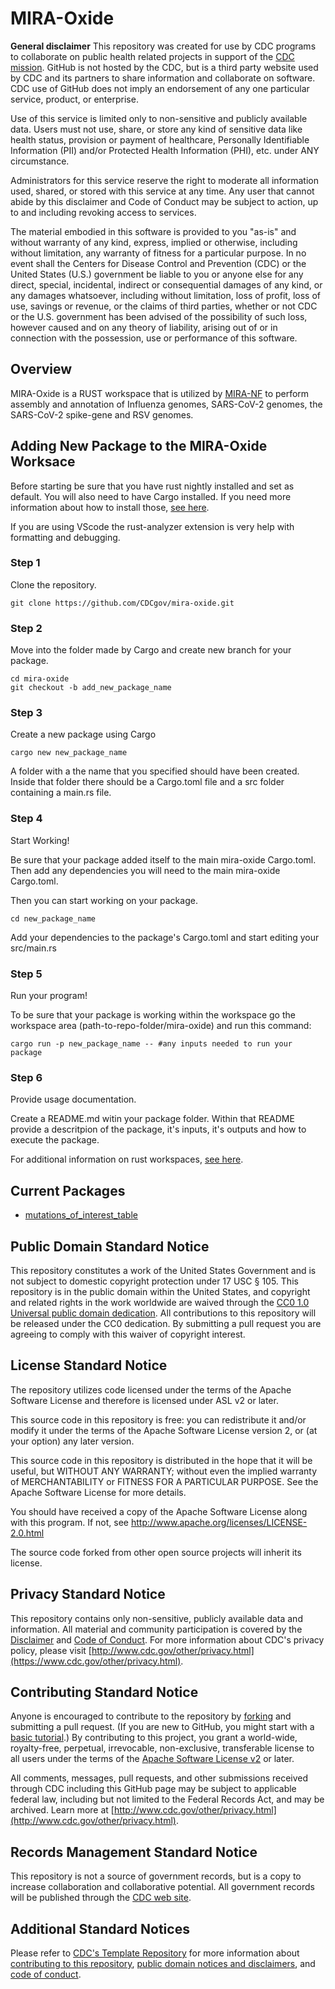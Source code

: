 # MIRA-Oxide

**General disclaimer** This repository was created for use by CDC programs to collaborate on public health related projects in support of the [CDC mission](https://www.cdc.gov/about/cdc/#cdc_about_cio_mission-our-mission).  GitHub is not hosted by the CDC, but is a third party website used by CDC and its partners to share information and collaborate on software. CDC use of GitHub does not imply an endorsement of any one particular service, product, or enterprise. 

Use of this service is limited only to non-sensitive and publicly available data. Users must not use, share, or store any kind of sensitive data like health status, provision or payment of healthcare, Personally Identifiable Information (PII) and/or Protected Health Information (PHI), etc. under ANY circumstance.

Administrators for this service reserve the right to moderate all information used, shared, or stored with this service at any time. Any user that cannot abide by this disclaimer and Code of Conduct may be subject to action, up to and including revoking access to services.

The material embodied in this software is provided to you "as-is" and without warranty of any kind, express, implied or otherwise, including without limitation, any warranty of fitness for a particular purpose. In no event shall the Centers for Disease Control and Prevention (CDC) or the United States (U.S.) government be liable to you or anyone else for any direct, special, incidental, indirect or consequential damages of any kind, or any damages whatsoever, including without limitation, loss of profit, loss of use, savings or revenue, or the claims of third parties, whether or not CDC or the U.S. government has been advised of the possibility of such loss, however caused and on any theory of liability, arising out of or in connection with the possession, use or performance of this software.

## Overview

MIRA-Oxide is a RUST workspace that is utilized by [MIRA-NF](https://github.com/CDCgov/MIRA-NF) to perform assembly and annotation of Influenza genomes, SARS-CoV-2 genomes, the SARS-CoV-2 spike-gene and RSV genomes.

## Adding New Package to the MIRA-Oxide Worksace

Before starting be sure that you have rust nightly installed and set as default. You will also need to have Cargo installed. If you need more information about how to install those, [see here](https://rust-book.cs.brown.edu/ch01-00-getting-started.html).

If you are using VScode the rust-analyzer extension is very help with formatting and debugging.

### Step 1

Clone the repository.

```
git clone https://github.com/CDCgov/mira-oxide.git
```

### Step 2

Move into the folder made by Cargo and create new branch for your package.

```
cd mira-oxide
git checkout -b add_new_package_name
```

### Step 3

Create a new package using Cargo

```
cargo new new_package_name
```

A folder with a the name that you specified should have been created. Inside that folder there should be a Cargo.toml file and a src folder containing a main.rs file.

### Step 4

Start Working! 

Be sure that your package added itself to the main mira-oxide Cargo.toml. Then add any dependencies you will need to the main mira-oxide Cargo.toml.

Then you can start working on your package.

```
cd new_package_name
```

Add your dependencies to the package's Cargo.toml and start editing your src/main.rs

### Step 5

Run your program!

To be sure that your package is working within the workspace go the workspace area (path-to-repo-folder/mira-oxide) and run this command:

```
cargo run -p new_package_name -- #any inputs needed to run your package
```

### Step 6

Provide usage documentation.

Create a README.md witin your package folder. Within that README provide a descritpion of the package, it's inputs, it's outputs and how to execute the package.

For additional information on rust workspaces, [see here](https://rust-book.cs.brown.edu/ch14-03-cargo-workspaces.html).

## Current Packages
- [mutations_of_interest_table](../mutations_of_interest_table/mutations_of_intest_table_readme.md)
  
## Public Domain Standard Notice
This repository constitutes a work of the United States Government and is not
subject to domestic copyright protection under 17 USC § 105. This repository is in
the public domain within the United States, and copyright and related rights in
the work worldwide are waived through the [CC0 1.0 Universal public domain dedication](https://creativecommons.org/publicdomain/zero/1.0/).
All contributions to this repository will be released under the CC0 dedication. By
submitting a pull request you are agreeing to comply with this waiver of
copyright interest.

## License Standard Notice
The repository utilizes code licensed under the terms of the Apache Software
License and therefore is licensed under ASL v2 or later.

This source code in this repository is free: you can redistribute it and/or modify it under
the terms of the Apache Software License version 2, or (at your option) any
later version.

This source code in this repository is distributed in the hope that it will be useful, but WITHOUT ANY
WARRANTY; without even the implied warranty of MERCHANTABILITY or FITNESS FOR A
PARTICULAR PURPOSE. See the Apache Software License for more details.

You should have received a copy of the Apache Software License along with this
program. If not, see http://www.apache.org/licenses/LICENSE-2.0.html

The source code forked from other open source projects will inherit its license.

## Privacy Standard Notice
This repository contains only non-sensitive, publicly available data and
information. All material and community participation is covered by the
[Disclaimer](DISCLAIMER.md)
and [Code of Conduct](code-of-conduct.md).
For more information about CDC's privacy policy, please visit [http://www.cdc.gov/other/privacy.html](https://www.cdc.gov/other/privacy.html).

## Contributing Standard Notice
Anyone is encouraged to contribute to the repository by [forking](https://help.github.com/articles/fork-a-repo)
and submitting a pull request. (If you are new to GitHub, you might start with a
[basic tutorial](https://help.github.com/articles/set-up-git).) By contributing
to this project, you grant a world-wide, royalty-free, perpetual, irrevocable,
non-exclusive, transferable license to all users under the terms of the
[Apache Software License v2](http://www.apache.org/licenses/LICENSE-2.0.html) or
later.

All comments, messages, pull requests, and other submissions received through
CDC including this GitHub page may be subject to applicable federal law, including but not limited to the Federal Records Act, and may be archived. Learn more at [http://www.cdc.gov/other/privacy.html](http://www.cdc.gov/other/privacy.html).

## Records Management Standard Notice
This repository is not a source of government records, but is a copy to increase
collaboration and collaborative potential. All government records will be
published through the [CDC web site](http://www.cdc.gov).

## Additional Standard Notices
Please refer to [CDC's Template Repository](https://github.com/CDCgov/template) for more information about [contributing to this repository](https://github.com/CDCgov/template/blob/main/CONTRIBUTING.md), [public domain notices and disclaimers](https://github.com/CDCgov/template/blob/main/DISCLAIMER.md), and [code of conduct](https://github.com/CDCgov/template/blob/main/code-of-conduct.md).
